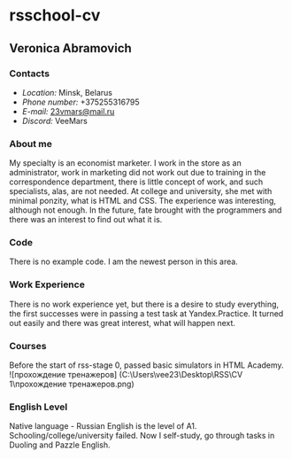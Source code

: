 # rsschool-cv
## Veronica Abramovich

### Contacts

* *Location:* Minsk, Belarus  
* *Phone number:* +375255316795  
* *E-mail:* 23vmars@mail.ru  
* *Discord:* VeeMars  

### About me

My specialty is an economist marketer. I work in the store as an administrator, work in marketing did not work out due to training in the correspondence department, there is little concept of work, and such specialists, alas, are not needed. At college and university, she met with minimal ponzity, what is HTML and CSS. The experience was interesting, although not enough. In the future, fate brought with the programmers and there was an interest to find out what it is.

### Code

There is no example code. I am the newest person in this area.

### Work Experience  

There is no work experience yet, but there is a desire to study everything, the first successes were in passing a test task at Yandex.Practice. It turned out easily and there was great interest, what will happen next.

### Courses

Before the start of rss-stage 0, passed basic simulators in HTML Academy.  
![прохождение тренажеров] (C:\Users\vee23\Desktop\RSS\CV 1\прохождение тренажеров.png)

### English Level

Native language - Russian 
English is the level of A1. Schooling/college/university failed. Now I self-study, go through tasks in Duoling and Pazzle English.